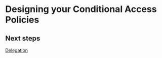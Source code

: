 # Designing your Conditional Access Policies

## Next steps
[Delegation](https://github.com/nmcgregor/Azure-Security/blob/master/4.2-Delegation.md)
